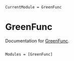 ```@meta
CurrentModule = GreenFunc
```

# GreenFunc

Documentation for [GreenFunc](https://github.com/fsxbhyy/GreenFunc.jl).

```@index
```

```@autodocs
Modules = [GreenFunc]
```

